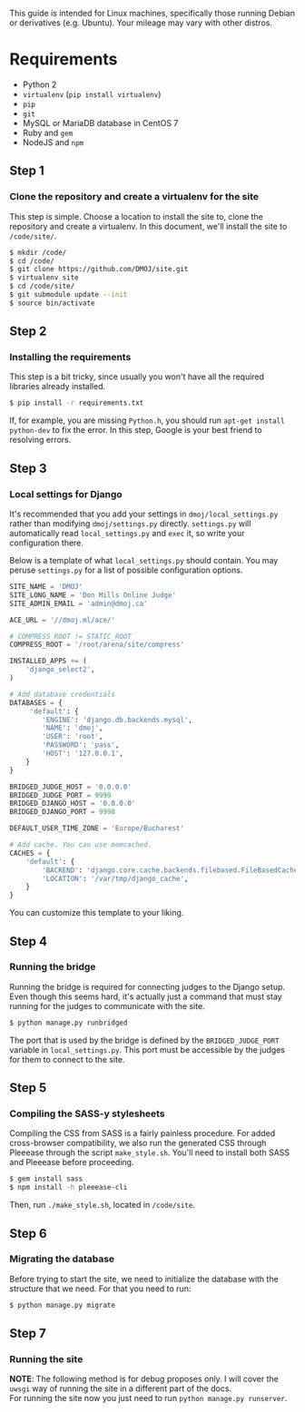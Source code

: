 This guide is intended for Linux machines, specifically those running Debian or derivatives (e.g. Ubuntu). Your mileage may vary with other distros.

# Requirements
- Python 2
- `virtualenv` (`pip install virtualenv`)
- `pip`
- `git`
- MySQL or MariaDB database in CentOS 7
- Ruby and `gem`
- NodeJS and `npm`

## Step 1
### Clone the repository and create a virtualenv for the site
This step is simple. Choose a location to install the site to, clone the repository and create a virtualenv. In this document, we'll install the site to `/code/site/`.

```sh
$ mkdir /code/
$ cd /code/
$ git clone https://github.com/DMOJ/site.git
$ virtualenv site
$ cd /code/site/
$ git submodule update --init
$ source bin/activate
```

## Step 2
### Installing the requirements
This step is a bit tricky, since usually you won't have all the required libraries already installed.

```sh
$ pip install -r requirements.txt
```

If, for example, you are missing `Python.h`, you should run `apt-get install python-dev` to fix the error. In this step, Google is your best friend to resolving errors.

## Step 3
### Local settings for Django
It's recommended that you add your settings in `dmoj/local_settings.py` rather than modifying `dmoj/settings.py` directly. `settings.py` will automatically read `local_settings.py` and `exec` it, so write your configuration there.

Below is a template of what `local_settings.py` should contain. You may peruse `settings.py` for a list of possible configuration options.

```python
SITE_NAME = 'DMOJ'
SITE_LONG_NAME = 'Don Mills Online Judge'
SITE_ADMIN_EMAIL = 'admin@dmoj.ca'

ACE_URL = '//dmoj.ml/ace/'

# COMPRESS_ROOT != STATIC_ROOT
COMPRESS_ROOT = '/root/arena/site/compress'

INSTALLED_APPS += (
    'django_select2',
)

# Add database credentials
DATABASES = {
     'default': {
        'ENGINE': 'django.db.backends.mysql',
        'NAME': 'dmoj',
        'USER': 'root',
        'PASSWORD': 'pass',
        'HOST': '127.0.0.1',
    }
}

BRIDGED_JUDGE_HOST = '0.0.0.0'
BRIDGED_JUDGE_PORT = 9999
BRIDGED_DJANGO_HOST = '0.0.0.0'
BRIDGED_DJANGO_PORT = 9998

DEFAULT_USER_TIME_ZONE = 'Europe/Bucharest'

# Add cache. You can use memcached.
CACHES = {
    'default': {
        'BACKEND': 'django.core.cache.backends.filebased.FileBasedCache',
        'LOCATION': '/var/tmp/django_cache',
    }
}
```

You can customize this template to your liking. <!--*TODO*: wkhtmltopdf installation instructions.-->

## Step 4
### Running the bridge
Running the bridge is required for connecting judges to the Django setup. Even though this seems hard, it's actually just a command that must stay running for the judges to communicate with the site.
```sh
$ python manage.py runbridged
```
The port that is used by the bridge is defined by the `BRIDGED_JUDGE_PORT` variable in `local_settings.py`. This port must be accessible by the judges for them to connect to the site.

## Step 5
### Compiling the SASS-y stylesheets
Compiling the CSS from SASS is a fairly painless procedure. For added cross-browser compatibility, we also run the generated CSS through Pleeease through the script `make_style.sh`. You'll need to install both SASS and Pleeease before proceeding.

```sh
$ gem install sass
$ npm install -h pleeease-cli
```

Then, run `./make_style.sh`, located in `/code/site`.

## Step 6
### Migrating the database
Before trying to start the site, we need to initialize the database with the structure that we need. For that you need to run:
```sh
$ python manage.py migrate
```

## Step 7
### Running the site
**NOTE**: The following method is for debug proposes only. I will cover the `uwsgi` way of running the site in a different part of the docs. <br/>
For running the site now you just need to run `python manage.py runserver`.
